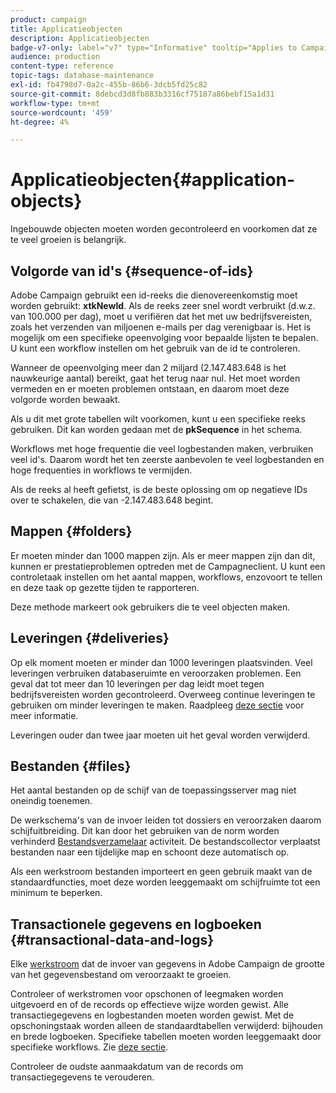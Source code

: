 ```yaml
---
product: campaign
title: Applicatieobjecten
description: Applicatieobjecten
badge-v7-only: label="v7" type="Informative" tooltip="Applies to Campaign Classic v7 only"
audience: production
content-type: reference
topic-tags: database-maintenance
exl-id: fb4798d7-0a2c-455b-86b6-3dcb5fd25c82
source-git-commit: 8debcd3d8fb883b3316cf75187a86bebf15a1d31
workflow-type: tm+mt
source-wordcount: '459'
ht-degree: 4%

---
```


# Applicatieobjecten{#application-objects}



Ingebouwde objecten moeten worden gecontroleerd en voorkomen dat ze te veel groeien is belangrijk.

## Volgorde van id&#39;s {#sequence-of-ids}

Adobe Campaign gebruikt een id-reeks die dienovereenkomstig moet worden gebruikt: **xtkNewId**. Als de reeks zeer snel wordt verbruikt (d.w.z. van 100.000 per dag), moet u verifiëren dat het met uw bedrijfsvereisten, zoals het verzenden van miljoenen e-mails per dag verenigbaar is. Het is mogelijk om een specifieke opeenvolging voor bepaalde lijsten te bepalen. U kunt een workflow instellen om het gebruik van de id te controleren.

Wanneer de opeenvolging meer dan 2 miljard (2.147.483.648 is het nauwkeurige aantal) bereikt, gaat het terug naar nul. Het moet worden vermeden en er moeten problemen ontstaan, en daarom moet deze volgorde worden bewaakt.

Als u dit met grote tabellen wilt voorkomen, kunt u een specifieke reeks gebruiken. Dit kan worden gedaan met de **pkSequence** in het schema.

Workflows met hoge frequentie die veel logbestanden maken, verbruiken veel id&#39;s. Daarom wordt het ten zeerste aanbevolen te veel logbestanden en hoge frequenties in workflows te vermijden.

Als de reeks al heeft gefietst, is de beste oplossing om op negatieve IDs over te schakelen, die van -2.147.483.648 begint.

## Mappen {#folders}

Er moeten minder dan 1000 mappen zijn. Als er meer mappen zijn dan dit, kunnen er prestatieproblemen optreden met de Campagneclient. U kunt een controletaak instellen om het aantal mappen, workflows, enzovoort te tellen en deze taak op gezette tijden te rapporteren.

Deze methode markeert ook gebruikers die te veel objecten maken.

## Leveringen {#deliveries}

Op elk moment moeten er minder dan 1000 leveringen plaatsvinden. Veel leveringen verbruiken databaseruimte en veroorzaken problemen. Een geval dat tot meer dan 10 leveringen per dag leidt moet tegen bedrijfsvereisten worden gecontroleerd. Overweeg continue leveringen te gebruiken om minder leveringen te maken. Raadpleeg [deze sectie](../../workflow/using/continuous-delivery.md) voor meer informatie.

Leveringen ouder dan twee jaar moeten uit het geval worden verwijderd.

## Bestanden {#files}

Het aantal bestanden op de schijf van de toepassingsserver mag niet oneindig toenemen.

De werkschema&#39;s van de invoer leiden tot dossiers en veroorzaken daarom schijfuitbreiding. Dit kan door het gebruiken van de norm worden verhinderd [Bestandsverzamelaar](../../workflow/using/file-collector.md) activiteit. De bestandscollector verplaatst bestanden naar een tijdelijke map en schoont deze automatisch op.

Als een werkstroom bestanden importeert en geen gebruik maakt van de standaardfuncties, moet deze worden leeggemaakt om schijfruimte tot een minimum te beperken.

## Transactionele gegevens en logboeken {#transactional-data-and-logs}

Elke [werkstroom](../../workflow/using/data-life-cycle.md#work-table) dat de invoer van gegevens in Adobe Campaign de grootte van het gegevensbestand om veroorzaakt te groeien.

Controleer of werkstromen voor opschonen of leegmaken worden uitgevoerd en of de records op effectieve wijze worden gewist. Alle transactiegegevens en logbestanden moeten worden gewist. Met de opschoningstaak worden alleen de standaardtabellen verwijderd: bijhouden en brede logboeken. Specifieke tabellen moeten worden leeggemaakt door specifieke workflows. Zie [deze sectie](../../workflow/using/monitoring-workflow-execution.md#purging-the-logs).

Controleer de oudste aanmaakdatum van de records om transactiegegevens te verouderen.
